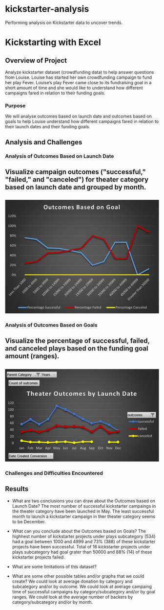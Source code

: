 # kickstarter-analysis
Performing analysis on Kickstarter data to uncover trends.
# Kickstarting with Excel

## Overview of Project
Analyze kickstarter dataset (crowdfunding data) to help answer questions from Louise. 
Louise has started her own crowdfunding campaign to fund her play Fever.
Louise’s play Fever came close to its fundraising goal in a short amount of time and she would like to understand how different campaigns fared in relation to their funding goals.
### Purpose
We will analyse outcomes based on launch date and outcomes based on goals to help Louise understand how different campaigns fared in relation to their launch dates and their funding goals.

## Analysis and Challenges

### Analysis of Outcomes Based on Launch Date
Visualize campaign outcomes ("successful," "failed," and "canceled") for theater category based on launch date and grouped by month.  
---
![Outcomes vs Goals](Resources/Outcomes_vs_Goals.png)  
---
### Analysis of Outcomes Based on Goals
Visualize the percentage of successful, failed, and canceled plays based on the funding goal amount (ranges).
---
![Theater Outcomes vs Launch](Resources/Theater_Outcomes_vs_Launch.png)
---
### Challenges and Difficulties Encountered

## Results

- What are two conclusions you can draw about the Outcomes based on Launch Date?
  The most number of successful kickstarter campaings in the theater category have been launched in May.
  The least successful month to launch a kickstarter campaign in ther theater category seems to be December.

- What can you conclude about the Outcomes based on Goals?
  The highhest number of kickstarter projects under plays subcategory (534) had a goal between 1000 and 4999 and 73% (388) of these kickstarter projects have been successful.
  Total of 16 kickstarter projects under plays subcategory had goal grater than 50000 and 88% (14) of these kickstarter projects failed.

- What are some limitations of this dataset?
  

- What are some other possible tables and/or graphs that we could create?
  We could look at average donation by category and subcategory and/or by outcome.
  We could look at average campaing time of successful campaigns by category/subcategory and/or by goal ranges.
  We could look at the average number of backers by category/subcategory and/or by month.
  
